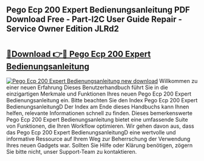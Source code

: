 ## Pego Ecp 200 Expert Bedienungsanleitung PDF Download Free - Part-l2C User Guide Repair - Service Owner Edition JLRd2

# <h2><a href="http://df5lrw.blite.top/?on=Pego+Ecp+200+Expert+Bedienungsanleitung">🔗Download 👉🔴 Pego Ecp 200 Expert Bedienungsanleitung</a></h2>

[![Pego Ecp 200 Expert Bedienungsanleitung new download](https://i.imgur.com/lujVjoI.png)](http://df5lrw.blite.top/?on=Pego+Ecp+200+Expert+Bedienungsanleitung)
Willkommen zu einer neuen Erfahrung Dieses Benutzerhandbuch führt Sie in die einzigartigen Merkmale und Funktionen Ihres neuen Pego Ecp 200 Expert Bedienungsanleitung ein. Bitte beachten Sie den Index Pego Ecp 200 Expert BedienungsanleitungD Der Index am Ende dieses Handbuchs kann Ihnen helfen, relevante Informationen schnell zu finden. Dieses bemerkenswerte Pego Ecp 200 Expert Bedienungsanleitung bietet eine umfassende Suite von Funktionen, die Ihren Workflow optimieren. Wir gehen davon aus, dass das Pego Ecp 200 Expert BedienungsanleitungD eine wertvolle und informative Ressource auf Ihrem Weg zur Beherrschung der Verwendung Ihres neuen Gadgets war. Sollten Sie Hilfe oder Klärung benötigen, zögern Sie bitte nicht, unser Support-Team zu kontaktieren.
